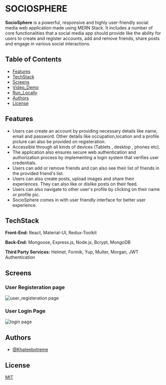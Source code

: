 # SOCIOSPHERE

**SocioSphere** is a powerful, responsive and highly user-friendly social media web application made using MERN Stack. It includes a number of core functionalities that a social media app should provide like the ability for users to create and register accounts, add and remove friends, share posts and engage in various social interactions.

## Table of Contents
- [Features](#features)
- [TechStack](#techstack)
- [Screens](#screens)
- [Video_Demo](#video_demo)
- [Run_Locally](#run_locally)
- [Authors](#authors)
- [License](#license)

## Features
- Users can create an account by providing necessary details like name, email and password. Other details like occupation,location and a profile picture can also be provided on registeration.
- Accessible through all kinds of devices (Tablets , desktop , phones etc).
- The application also ensures secure web authentication and authorization process by implementing a login system that verifies user credentials.
- Users can add or remove friends and can also see their list of friends in the provided friend's list.
- Users can also create posts, upload images and share their experiences. They can also like or dislike posts on their feed.
- Users can also navigate to other user's profile by clicking on their name or profile pic.
- SocioSphere comes in with user friendly interface for better user experience.

## TechStack

**Front-End:** React, Material-UI, Redux-Toolkit

**Back-End:** Mongoose, Express.js, Node.js, Bcrypt, MongoDB

**Third Party Services:** Helmet, Formik, Yup, Multer, Morgan, JWT Authentication

## Screens

### User Registeration page

![user_registeration page](https://github.com/Khateebxtreme/SOCIOSPHERE/assets/39136324/323b6a63-9138-47c1-933d-032b50c824f2)

### User Login Page

![login page](https://github.com/Khateebxtreme/SOCIOSPHERE/assets/39136324/308cebff-99fb-44a1-9da0-ed6b02bda676)



## Authors

- [@Khateebxtreme](https://github.com/Khateebxtreme)


## License

[MIT](https://choosealicense.com/licenses/mit/)
